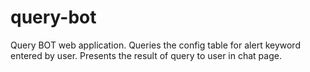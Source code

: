 # query-bot
Query BOT web application. Queries the config table for alert keyword entered by user. 
Presents the result of query to user in chat page.
